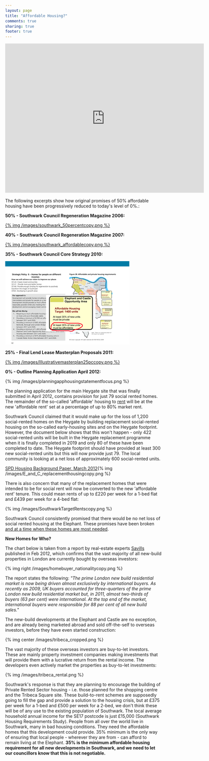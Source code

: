 ```yaml
---
layout: page
title: "Affordable Housing?"
comments: true
sharing: true
footer: true
---
```

<iframe width="640" height="480" src="http://www.youtube.com/embed/fPMPZEC9IkQ" frameborder="0" allowfullscreen></iframe>

The following excerpts show how original promises of 50% affordable housing have been progressively reduced to today's level of 0%.:

__50% - Southwark Council Regeneration Magazine 2006:__

[{% img /images/southwark_50percentcopy.png %}](http://issuu.com/3foxinternational/docs/southwark_3)

__40% - Southwark Council Regeneration Magazine 2007:__

[{% img /images/southwark_affordablecopy.png %}](http://issuu.com/3foxinternational/docs/southwark_3)

__35% - Southwark Council Core Strategy 2010:__

<a href="http://www.southwark.gov.uk/downloads/download/2648/documents_for_core_strategy_adoption"><img src="/images/Core_Strategy_82copy.png"></a>


__25% - Final Lend Lease Masterplan Proposals 2011:__

[{% img /images/Illustrativemasterplan25pccopy.png %}](http://www.elephantandcastle.org.uk/download,110,illustrative_masterplan.pdf)


__0% - Outline Planning Application April 2012:__

{% img /images/planningapphousingstatementfocus.png %}


The planning application for the main Heygate site that was finally submitted in April 2012, contains provision for just 79 social rented homes. The remainder of the so-called 'affordable' housing to [rent](http://affordable.heroku.com/blog/2012/10/20/southwark-council-stuffed-by-lend-lease-again/) will be at the new 'affordable rent' set at a percentage of up to 80% market rent. 

Southwark Council claimed that it would make up for the loss of 1,200 social-rented homes on the Heygate by building replacement social-rented housing on the so-called early-housing sites and on the Heygate footprint. However, the document below shows that this won't happen - only 422 social-rented units will be built in the Heygate replacement programme when it is finally completed in 2019 and only 80 of these have been completed to date. The Heygate footprint should have provided at least 300 new social-rented units but this will now provide just 79. The local community is looking at a net loss of approximately 600 social-rented units.

[SPD Housing Background Paper, March 2012](http://www.southwark.gov.uk/download/downloads/id/7062/housing_background_paper_march_2012){% img /images/E_and_C_replacementhousingcopy.png %}

There is also concern that many of the replacement homes that were intended to be for social rent will now be converted to the new 'affordable rent' tenure. This could mean rents of up to £220 per week for a 1-bed flat and £439 per week for a 4-bed flat: 

{% img /images/SouthwarkTargetRentscopy.png %} 

Southwark Council consistently promised that there would be no net loss of social rented housing at the Elephant. These promises have been broken [and at a time when these homes are most needed](http://www.southwarknews.co.uk/00,news,24899,185,00.htm).


**New Homes for Who?**

The chart below is taken from a report by real-estate experts [Savills](http://www.savills.co.uk/) published in Feb 2012, which confirms that the vast majority of all new-build properties in London are currently bought by overseas investors:

{% img right /images/homebuyer_nationalitycopy.png %}

The report states the following:
_"The prime London new build residential market is now being driven almost exclusively by international buyers. As recently as 2009, UK buyers accounted for three-quarters of the prime London new build residential market but, in 2011, almost two-thirds of buyers (63 per cent) were international. At the top end of the market, international buyers were responsible for 88 per cent of all new build sales."_

The new-build developments at the Elephant and Castle are no exception, and are already being marketed abroad and sold off-the-self to overseas investors, before they have even started construction:

{% img center /images/tribeca_cropped.png %}

The vast majority of these overseas investors are buy-to-let investors. These are mainly property investment companies making investments that will provide them with a lucrative return from the rental income. The developers even actively market the properties as buy-to-let investments:  
 
{% img /images/tribeca_rental.png %}

Southwark's response is that they are planning to encourage the building of Private Rented Sector housing - i.e. those planned for the shopping centre and the Tribeca Square site. These build-to-rent schemes are supposedly going to fill the gap and provide a solution to the housing crisis, but at £375 per week for a 1-bed and £500 per week for a 2-bed, we don't think these will be of any use to the existing population of Southwark. The local average household annual income for the SE17 postcode is just £15,000 (Southwark Housing Requirements Study). 
People from all over the world live in Southwark, many in bad housing conditions. They need the affordable homes that this development could provide. 35% minimum is the only way of ensuring that local people - wherever they are from - can afford to remain living at the Elephant. **35% is the minimum affordable housing requirement for all new developments in Southwark, and we need to let our councillors know that this is not negotiable.**


